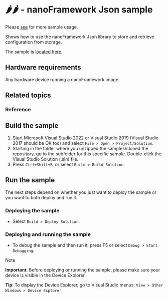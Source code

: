 # 🌶️🌶️ - nanoFramework Json sample

Please [see](https://github.com/nanoframework/nanoFramework.Json/tree/main/nanoFramework.Json.Test) for more sample usage.

Shows how to use the nanoFramework Json library to store and retrieve configuration from storage.

The sample is [located here](./JsonConfigurationStore/).

## Hardware requirements

Any hardware device running a nanoFramework image.

## Related topics

### Reference

## Build the sample

1. Start Microsoft Visual Studio 2022 or Visual Studio 2019 (Visual Studio 2017 should be OK too) and select `File > Open > Project/Solution`.
1. Starting in the folder where you unzipped the samples/cloned the repository, go to the subfolder for this specific sample. Double-click the Visual Studio Solution (.sln) file.
1. Press `Ctrl+Shift+B`, or select `Build > Build Solution`.

## Run the sample

The next steps depend on whether you just want to deploy the sample or you want to both deploy and run it.

### Deploying the sample

- Select `Build > Deploy Solution`.

### Deploying and running the sample

- To debug the sample and then run it, press F5 or select `Debug > Start Debugging`.

> [!NOTE]
>
> **Important**: Before deploying or running the sample, please make sure your device is visible in the Device Explorer.
>
> **Tip**: To display the Device Explorer, go to Visual Studio menus: `View > Other Windows > Device Explorer`.

